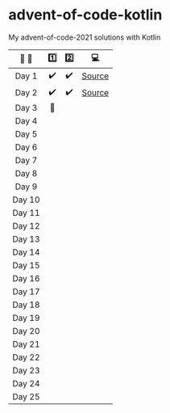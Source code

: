 # advent-of-code-kotlin

My advent-of-code-2021 solutions with Kotlin


| :calendar: :christmas_tree: |       :one:        |       :two:        |            :computer:             |
|:---------------------------:|:------------------:|:------------------:|:---------------------------------:|
|            Day 1            | :heavy_check_mark: | :heavy_check_mark: | [Source](src/main/kotlin/Day1.kt) |
|            Day 2            | :heavy_check_mark: | :heavy_check_mark: | [Source](src/main/kotlin/Day2.kt) |
|            Day 3            | :construction_worker: |                    |                                   |
|            Day 4            |                    |                    |                                   |
|            Day 5            |                    |                    |                                   |
|            Day 6            |                    |                    |                                   |
|            Day 7            |                    |                    |                                   |
|            Day 8            |                    |                    |                                   |
|            Day 9            |                    |                    |                                   |
|           Day 10            |                    |                    |                                   |
|           Day 11            |                    |                    |                                   |
|           Day 12            |                    |                    |                                   |
|           Day 13            |                    |                    |                                   |
|           Day 14            |                    |                    |                                   |
|           Day 15            |                    |                    |                                   |
|           Day 16            |                    |                    |                                   |
|           Day 17            |                    |                    |                                   |
|           Day 18            |                    |                    |                                   |
|           Day 19            |                    |                    |                                   |
|           Day 20            |                    |                    |                                   |
|           Day 21            |                    |                    |                                   |
|           Day 22            |                    |                    |                                   |
|           Day 23            |                    |                    |                                   |
|           Day 24            |                    |                    |                                   |
|           Day 25            |                    |                    |                                   |

